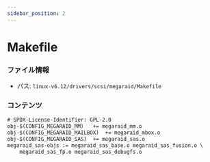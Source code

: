 ```yaml
---
sidebar_position: 2
---
```

# Makefile

### ファイル情報

- パス: `linux-v6.12/drivers/scsi/megaraid/Makefile`

### コンテンツ

```txt
# SPDX-License-Identifier: GPL-2.0
obj-$(CONFIG_MEGARAID_MM)	+= megaraid_mm.o
obj-$(CONFIG_MEGARAID_MAILBOX)	+= megaraid_mbox.o
obj-$(CONFIG_MEGARAID_SAS)	+= megaraid_sas.o
megaraid_sas-objs := megaraid_sas_base.o megaraid_sas_fusion.o \
	megaraid_sas_fp.o megaraid_sas_debugfs.o

```
